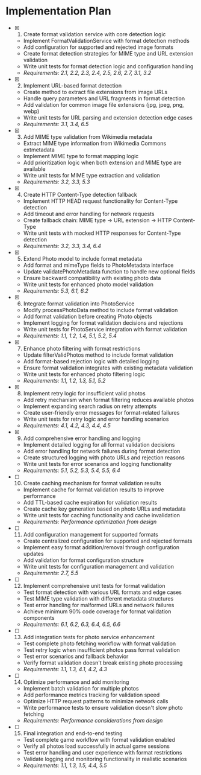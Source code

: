 # Implementation Plan

- [x] 1. Create format validation service with core detection logic

  - Implement FormatValidationService with format detection methods
  - Add configuration for supported and rejected image formats
  - Create format detection strategies for MIME type and URL extension validation
  - Write unit tests for format detection logic and configuration handling
  - _Requirements: 2.1, 2.2, 2.3, 2.4, 2.5, 2.6, 2.7, 3.1, 3.2_

- [x] 2. Implement URL-based format detection

  - Create method to extract file extensions from image URLs
  - Handle query parameters and URL fragments in format detection
  - Add validation for common image file extensions (jpg, jpeg, png, webp)
  - Write unit tests for URL parsing and extension detection edge cases
  - _Requirements: 3.1, 3.4, 6.5_

- [x] 3. Add MIME type validation from Wikimedia metadata

  - Extract MIME type information from Wikimedia Commons extmetadata
  - Implement MIME type to format mapping logic
  - Add prioritization logic when both extension and MIME type are available
  - Write unit tests for MIME type extraction and validation
  - _Requirements: 3.2, 3.3, 5.3_

- [x] 4. Create HTTP Content-Type detection fallback

  - Implement HTTP HEAD request functionality for Content-Type detection
  - Add timeout and error handling for network requests
  - Create fallback chain: MIME type → URL extension → HTTP Content-Type
  - Write unit tests with mocked HTTP responses for Content-Type detection
  - _Requirements: 3.2, 3.3, 3.4, 6.4_

- [x] 5. Extend Photo model to include format metadata

  - Add format and mimeType fields to PhotoMetadata interface
  - Update validatePhotoMetadata function to handle new optional fields
  - Ensure backward compatibility with existing photo data
  - Write unit tests for enhanced photo model validation
  - _Requirements: 5.3, 6.1, 6.2_

- [x] 6. Integrate format validation into PhotoService

  - Modify processPhotoData method to include format validation
  - Add format validation before creating Photo objects
  - Implement logging for format validation decisions and rejections
  - Write unit tests for PhotoService integration with format validation
  - _Requirements: 1.1, 1.2, 1.4, 5.1, 5.2, 5.4_

- [x] 7. Enhance photo filtering with format restrictions

  - Update filterValidPhotos method to include format validation
  - Add format-based rejection logic with detailed logging
  - Ensure format validation integrates with existing metadata validation
  - Write unit tests for enhanced photo filtering logic
  - _Requirements: 1.1, 1.2, 1.3, 5.1, 5.2_

- [x] 8. Implement retry logic for insufficient valid photos

  - Add retry mechanism when format filtering reduces available photos
  - Implement expanding search radius on retry attempts
  - Create user-friendly error messages for format-related failures
  - Write unit tests for retry logic and error handling scenarios
  - _Requirements: 4.1, 4.2, 4.3, 4.4, 4.5_

- [x] 9. Add comprehensive error handling and logging

  - Implement detailed logging for all format validation decisions
  - Add error handling for network failures during format detection
  - Create structured logging with photo URLs and rejection reasons
  - Write unit tests for error scenarios and logging functionality
  - _Requirements: 5.1, 5.2, 5.3, 5.4, 5.5, 6.4_

- [ ] 10. Create caching mechanism for format validation results

  - Implement cache for format validation results to improve performance
  - Add TTL-based cache expiration for validation results
  - Create cache key generation based on photo URLs and metadata
  - Write unit tests for caching functionality and cache invalidation
  - _Requirements: Performance optimization from design_

- [ ] 11. Add configuration management for supported formats

  - Create centralized configuration for supported and rejected formats
  - Implement easy format addition/removal through configuration updates
  - Add validation for format configuration structure
  - Write unit tests for configuration management and validation
  - _Requirements: 2.7, 5.5_

- [ ] 12. Implement comprehensive unit tests for format validation

  - Test format detection with various URL formats and edge cases
  - Test MIME type validation with different metadata structures
  - Test error handling for malformed URLs and network failures
  - Achieve minimum 90% code coverage for format validation components
  - _Requirements: 6.1, 6.2, 6.3, 6.4, 6.5, 6.6_

- [ ] 13. Add integration tests for photo service enhancement

  - Test complete photo fetching workflow with format validation
  - Test retry logic when insufficient photos pass format validation
  - Test error scenarios and fallback behavior
  - Verify format validation doesn't break existing photo processing
  - _Requirements: 1.1, 1.3, 4.1, 4.2, 4.3_

- [ ] 14. Optimize performance and add monitoring

  - Implement batch validation for multiple photos
  - Add performance metrics tracking for validation speed
  - Optimize HTTP request patterns to minimize network calls
  - Write performance tests to ensure validation doesn't slow photo fetching
  - _Requirements: Performance considerations from design_

- [ ] 15. Final integration and end-to-end testing
  - Test complete game workflow with format validation enabled
  - Verify all photos load successfully in actual game sessions
  - Test error handling and user experience with format restrictions
  - Validate logging and monitoring functionality in realistic scenarios
  - _Requirements: 1.1, 1.3, 1.5, 4.4, 5.5_
